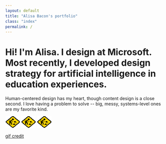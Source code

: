 ```yaml
---
layout: default
title: "Alisa Bacon's portfolio"
class: "index"
permalink: /
---
```


# Hi! I'm Alisa. I design at Microsoft. Most recently, I developed design strategy for artificial intelligence in education experiences.

Human-centered design has my heart, though content design is a close second. I love having a problem to solve -- big, messy, systems-level ones are my favorite kind.

<div class="last-updated">
    <img src="/assets/under-construction.gif" />
    <img src="/assets/under-construction.gif" />
    <img src="/assets/under-construction.gif" />
    <p><a href="http://textfiles.com/underconstruction/">gif credit</a></p>
</div>